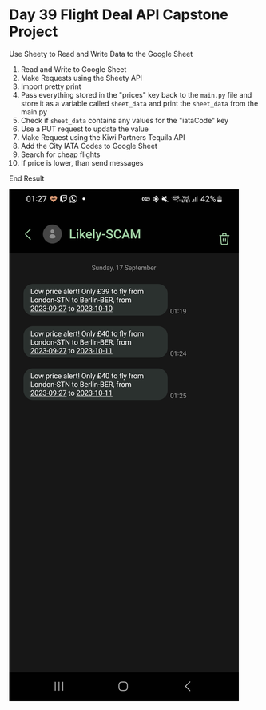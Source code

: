 # Day 39 Flight Deal API Capstone Project

Use Sheety to Read and Write Data to the Google Sheet

1. Read and Write to Google Sheet
2. Make Requests using the Sheety API
3. Import pretty print
4. Pass everything stored in the "prices" key back to the `main.py` file and store it as a variable called `sheet_data` and print the `sheet_data` from the main.py
5. Check if `sheet_data` contains any values for the "iataCode" key
6. Use a PUT request to update the value
7. Make Request using the Kiwi Partners Tequila API 
8. Add the City IATA Codes to Google Sheet
9. Search for cheap flights
10. If price is lower, than send messages



End Result

![Alt text](messages.jpg)
